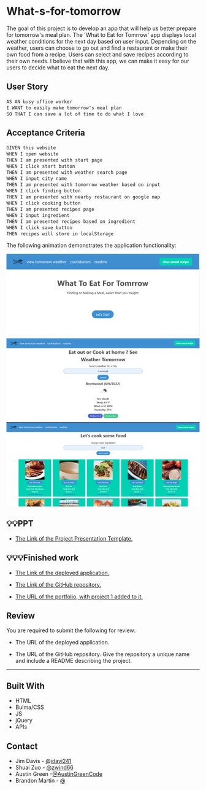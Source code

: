 # What-s-for-tomorrow

The goal of this project is to develop an app that will help us better prepare for tomorrow's meal plan. The 'What to Eat for Tomrrow' app displays local weather conditions for the next day based on user input. Depending on the weather, users can choose to go out and find a restaurant or make their own food from a recipe. Users can select and save recipes according to their own needs. I believe that with this app, we can make it easy for our users to decide what to eat the next day.

## User Story

```
AS AN busy office worker
I WANT to easily make tomorrow's meal plan
SO THAT I can save a lot of time to do what I love
```

## Acceptance Criteria

```
GIVEN this website 
WHEN I open website 
THEN I am presented with start page  
WHEN I click start button  
THEN I am presented with weather search page 
WHEN I input city name   
THEN I am presented with tomorrow weather based on input
WHEN I click finding button
THEN I am presented with nearby restaurant on google map 
WHEN I click cooking button 
THEN I am presented recipes page
WHEN I input ingredient
THEN I am presented recipes based on ingredient
WHEN I click save button
THEN recipes will store in localStorage
```

The following animation demonstrates the application functionality:

![1](./assets/img/1.png)
![2](./assets/img/2.png)
![3](./assets/img/3.png)

## 💡💡PPT
* [The Link of the  Project Presentation Template.](https://docs.google.com/presentation/d/1szP9geOOPW_3Uwz1LrN62l_TqHUICzs4FHVVE6gQoP8/edit#slide=id.p)
## 💡💡💡Finished work

* [The Link of the deployed application.](https://zwind66.github.io/What-s-for-tomorrow/)

* [The Link of the GitHub repository.](https://github.com/zwind66/What-s-for-tomorrow.git)

* [The URL of the portfolio, with project 1 added to it.](https://zwind66.github.io/Shuai-s-Assignment-2/)


## Review

You are required to submit the following for review:

* The URL of the deployed application.

* The URL of the GitHub repository. Give the repository a unique name and include a README describing the project.

---
## Built With

* HTML
* Bulma/CSS
* JS
* jQuery
* APIs

## Contact

* Jim Davis - [@jdavi241](https://github.com/jdavi241)
* Shuai Zuo - [@zwind66](https://github.com/zwind66)
* Austin Green -[@AustinGreenCode](https://github.com/AustinGreenCode)
* Brandon Martin - [@](https://github.com/)